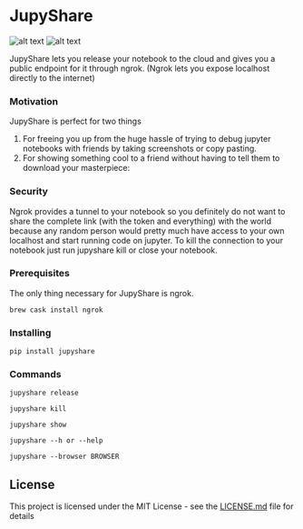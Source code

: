 # JupyShare
![alt text](https://image.ibb.co/ks7LEa/I9sa_R4ee_Q9qg8_IYRU_8_HIA.png)
![alt text](https://preview.ibb.co/fLbQfF/CJVTc_IBSRVWd_QEh_Aw_WMpjg.png)

JupyShare lets you release your notebook to the cloud and gives you a public endpoint for it through ngrok.
(Ngrok lets you expose localhost directly to the internet)

### Motivation
JupyShare is perfect for two things
1.  For freeing you up from the huge hassle of trying to debug jupyter notebooks with friends by taking screenshots or copy pasting.
2.  For showing something cool to a friend without having to tell them to download your masterpiece:

### Security
Ngrok provides a tunnel to your notebook so you definitely do not want to share the complete link (with the token and everything) with the world because any random person would pretty much have access to your own localhost and start running code on jupyter. To kill the connection to your notebook just run jupyshare kill or close your notebook.

### Prerequisites

The only thing necessary for JupyShare is ngrok.

```
brew cask install ngrok
```

### Installing

```
pip install jupyshare
```

### Commands

```
jupyshare release

jupyshare kill

jupyshare show

jupyshare --h or --help

jupyshare --browser BROWSER
```

## License

This project is licensed under the MIT License - see the [LICENSE.md](LICENSE.md) file for details



